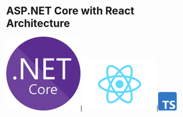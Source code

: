 # ASP.NET Core with React Architecture

<img  src="./docs/images/dotnetcore.png"  alt="dotnet core"  width="200" >|<img  src="./docs/images/react.png"  alt="React logo"  width="200" >|<img  src="./docs/images/typescript.png"  alt="Vuejs logo"  height="50" >
